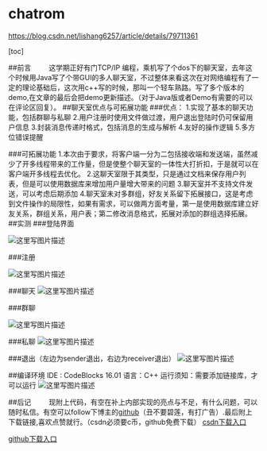 # chatrom
https://blog.csdn.net/lishang6257/article/details/79711361

[toc]

##前言
$\qquad$这学期正好有门TCP/IP 编程，乘机写了个dos下的聊天室，去年这个时候用Java写了个带GUI的多人聊天室，不过整体来看这次在对网络编程有了一定的理论基础后，这次用c++写的时候，那叫一个轻车熟路。写了多个版本的demo,在文章的最后会把demo更新描述。（对于Java版或者Demo有需要的可以在评论区回复）。
##聊天室优点与可拓展功能
###优点：
1.实现了基本的聊天功能，包括群聊与私聊
2.用户注册时使用文件做过渡，用户退出登陆时仍可保留用户信息
3.封装消息传递时格式，包括消息的生成与解析
4.友好的操作逻辑
5.多方位错误提醒

###可拓展功能
1.本次由于要求，将客户端一分为二包括接收端和发送端，虽然减少了开多线程带来的工作量，但是使整个聊天室的一体性大打折扣，于是就可以在客户端开多线程去优化。
2.这聊天室限于其类型，只是通过文档来保存用户列表，但是可以使用数据库来增加用户量增大带来的问题
3.聊天室并不支持文件发送，可以考虑后期添加
 4.聊天室未对多群组，好友关系留下拓展接口，这是考虑到文件操作的局限性，如果有需求，可以做两方面考量，第一是使用数据库建立好友关系，群组关系，用户表；第二修改消息格式，拓展对添加的群组选择拓展。
##实测
###登陆界面

![这里写图片描述](https://img-blog.csdn.net/20180327122423278?watermark/2/text/aHR0cHM6Ly9ibG9nLmNzZG4ubmV0L2xpc2hhbmc2MjU3/font/5a6L5L2T/fontsize/400/fill/I0JBQkFCMA==/dissolve/70)


###注册

![这里写图片描述](https://img-blog.csdn.net/20180327122658907?watermark/2/text/aHR0cHM6Ly9ibG9nLmNzZG4ubmV0L2xpc2hhbmc2MjU3/font/5a6L5L2T/fontsize/400/fill/I0JBQkFCMA==/dissolve/70)

###聊天
![这里写图片描述](https://img-blog.csdn.net/20180327122939447?watermark/2/text/aHR0cHM6Ly9ibG9nLmNzZG4ubmV0L2xpc2hhbmc2MjU3/font/5a6L5L2T/fontsize/400/fill/I0JBQkFCMA==/dissolve/70)

###群聊

![这里写图片描述](https://img-blog.csdn.net/20180327123430300?watermark/2/text/aHR0cHM6Ly9ibG9nLmNzZG4ubmV0L2xpc2hhbmc2MjU3/font/5a6L5L2T/fontsize/400/fill/I0JBQkFCMA==/dissolve/70)

###私聊
![这里写图片描述](https://img-blog.csdn.net/20180327123449657?watermark/2/text/aHR0cHM6Ly9ibG9nLmNzZG4ubmV0L2xpc2hhbmc2MjU3/font/5a6L5L2T/fontsize/400/fill/I0JBQkFCMA==/dissolve/70)

###退出（左边为sender退出，右边为receiver退出）
![这里写图片描述](https://img-blog.csdn.net/20180327123506762?watermark/2/text/aHR0cHM6Ly9ibG9nLmNzZG4ubmV0L2xpc2hhbmc2MjU3/font/5a6L5L2T/fontsize/400/fill/I0JBQkFCMA==/dissolve/70)

##编译环境
IDE : CodeBlocks 16.01
语言：C++
运行须知：需要添加链接库，才可以运行
![这里写图片描述](https://img-blog.csdn.net/20180327125457992?watermark/2/text/aHR0cHM6Ly9ibG9nLmNzZG4ubmV0L2xpc2hhbmc2MjU3/font/5a6L5L2T/fontsize/400/fill/I0JBQkFCMA==/dissolve/70)

##后记
$\qquad$现附上代码，有空在补上内部实现的亮点与不足，有什么问题，可以随时私信。有空可以follow下博主的[github](https://github.com/lishang6257/chatrom)（丑不要碧莲，有打广告）.最后附上下载链接,喜欢点赞就行。（csdn必须要c币，github免费下载）
[csdn下载入口](https://download.csdn.net/download/lishang6257/10310935)

[github下载入口](https://github.com/lishang6257/chatrom)

